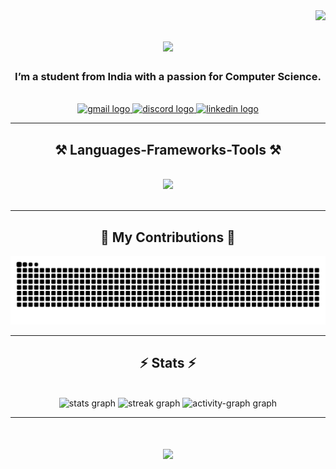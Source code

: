 <img align="right" src="https://komarev.com/ghpvc/?username=vai-man" />

<h1 align="center">
    <img src="https://readme-typing-svg.herokuapp.com?font=Righteous&size=35&duration=4001&pause=1000&center=true&width=500&height=70&lines=Hi+There!+%F0%9F%91%8B;+I%E2%80%99m+Vaibhav+Manihar!;aka+VaiMan+or+Meteor+%3A)" />
</h1>

<h3 align="center">I’m a student from India with a passion for Computer Science.</h3>

<br/>
 
<div align="center"> 
  <a href="mailto:vaibhav[dot]manihar@gmail.com" target="_blank">
    <img src="https://img.shields.io/static/v1?message=Gmail&logo=gmail&label=&color=D14836&logoColor=white&labelColor=&style=for-the-badge" alt="gmail logo"  />
  </a>
  <a href="http://discordapp.com/users/1010416185675874385" target="_blank">
    <img src="https://img.shields.io/static/v1?message=Discord&logo=discord&label=&color=7289DA&logoColor=white&labelColor=&style=for-the-badge" alt="discord logo"  />
  </a>
  <a href="https://www.linkedin.com/in/vaiman/" target="_blank">
    <img src="https://img.shields.io/static/v1?message=LinkedIn&logo=linkedin&label=&color=0077B5&logoColor=white&labelColor=&style=for-the-badge" alt="linkedin logo"  />
  </a>
</div>

 <hr/>
 
<h2 align="center">⚒️ Languages-Frameworks-Tools ⚒️</h2>
<br/>
<div align="center">
    <img src="https://skillicons.dev/icons?i=js,ts,react,html,css,python,androidstudio,c,cpp,dart,docker,figma,mysql,nodejs,r,vscode,anaconda,codepen,git,gradle,heroku,markdown&perline=11" /><br>

</div>

<br/>
<hr/>

<div align="center">
  <h2>🐍 My Contributions 🐍</h2>
  <img alt="snake eating my contributions" src="https://raw.githubusercontent.com/vai-man/vai-man/output/github-contribution-grid-snake.svg" />
</div>

<hr/>

<h2 align="center">⚡ Stats ⚡</h2>
<br>
<div align="center">
  <img src="https://github-readme-stats.vercel.app/api?username=vai-man&hide_title=false&hide_rank=false&show_icons=true&include_all_commits=true&count_private=true&disable_animations=false&theme=dracula&hide_border=false&order=1" height="150" alt="stats graph"  />
  <img src="https://streak-stats.demolab.com?user=vai-man&locale=en&mode=daily&theme=dracula&hide_border=false&border_radius=5&order=3" height="150" alt="streak graph"  />
  <img src="https://github-readme-activity-graph.vercel.app/graph?username=vai-man&radius=16&theme=react&area=true&order=5" height="300" alt="activity-graph graph"  />
</div>

<hr/>


<h1 align="center">
    <img src="https://readme-typing-svg.herokuapp.com?font=Righteous&size=35&duration=4001&pause=1000&color=7D11F7&center=true&width=500&height=70&lines=Thank+you+for+visiting!+%F0%9F%98%83" />
</h1>

<br/>

<!---
Vai-Man/Vai-Man is a ✨ special ✨ repository because its `README.md` (this file) appears on your GitHub profile.
You can click the Preview link to take a look at your changes.
--->

